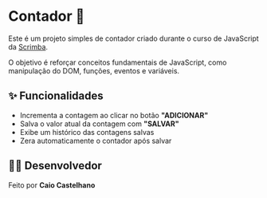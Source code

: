 # Contador 🧮

Este é um projeto simples de contador criado durante o curso de JavaScript da [Scrimba](https://scrimba.com/).

O objetivo é reforçar conceitos fundamentais de JavaScript, como manipulação do DOM, funções, eventos e variáveis.

## ✨ Funcionalidades

- Incrementa a contagem ao clicar no botão **"ADICIONAR"**
- Salva o valor atual da contagem com **"SALVAR"**
- Exibe um histórico das contagens salvas
- Zera automaticamente o contador após salvar

## 👨‍💻 Desenvolvedor

Feito por **Caio Castelhano**
